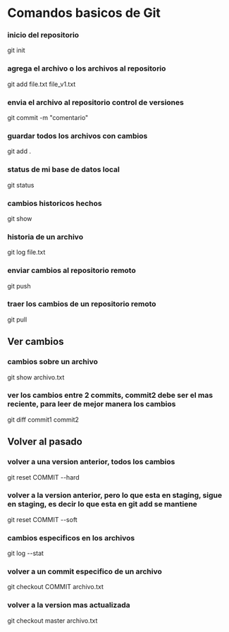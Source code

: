 # Comandos basicos de Git

### inicio del repositorio
git init 

### agrega el archivo o los archivos al repositorio 
git add file.txt file_v1.txt

### envia el archivo al repositorio control de versiones 
git commit -m "comentario"

### guardar todos los archivos con cambios
git add .

### status de mi base de datos local 
git status 

### cambios historicos hechos 
git show

### historia de un archivo 
git log file.txt 

### enviar cambios al repositorio remoto 
git push 

### traer los cambios de un repositorio remoto 
git pull

## Ver cambios 

### cambios sobre un archivo 
git show archivo.txt

### ver los cambios entre 2 commits, commit2 debe ser el mas reciente, para leer de mejor manera los cambios
git diff commit1 commit2

## Volver al pasado 

### volver a una version anterior, todos los cambios 
git reset COMMIT --hard

### volver a la version anterior, pero lo que esta en staging, sigue en staging, es decir lo que esta en git add se mantiene 
git reset COMMIT --soft

### cambios especificos en los archivos 
git log --stat 

### volver a un commit especifico de un archivo 
git checkout COMMIT archivo.txt 

### volver a la version mas actualizada
git checkout master archivo.txt 

